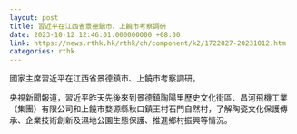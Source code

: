 ```yaml
---
layout: post
title: 習近平在江西省景德鎮市、上饒市考察調研
date: 2023-10-12 12:46:01.000000000 +08:00
link: https://news.rthk.hk/rthk/ch/component/k2/1722827-20231012.htm
categories: rthk
---
```


國家主席習近平在江西省景德鎮市、上饒市考察調研。

央視新聞報道，習近平昨天先後來到景德鎮陶陽里歷史文化街區、昌河飛機工業（集團）有限公司和上饒市婺源縣秋口鎮王村石門自然村，了解陶瓷文化保護傳承、企業技術創新及濕地公園生態保護、推進鄉村振興等情況。

